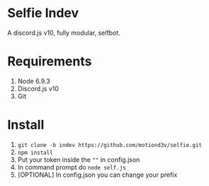 # Selfie Indev
A discord.js v10, fully modular, selfbot.


# Requirements
1. Node 6.9.3
2. Discord.js v10
3. Git

# Install
1. `git clone -b indev https://github.com/motiond3v/selfie.git`
2. `npm install`
3. Put your token inside the `""` in config.json
4. In command prompt do `node self.js`
5. [OPTIONAL] In config.json you can change your prefix
